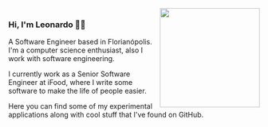 <img height="200" align="right" src="https://i.pinimg.com/originals/16/74/db/1674dbae45cd38f3d3b4c00dc8616bd7.gif"/>

### Hi, I'm Leonardo 🤙🏻

A Software Engineer based in Florianópolis.
I'm a computer science enthusiast, also I work with software engineering.

I currently work as a Senior Software Engineer at iFood, where I write some software to make the life of people easier.

Here you can find some of my experimental applications along with cool stuff that I've found on GitHub.
